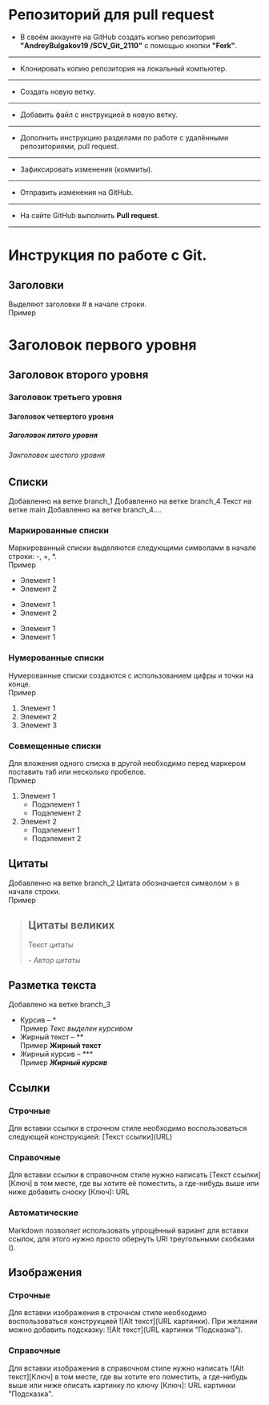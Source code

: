 # Репозиторий для **pull request**
* В своём аккаунте на GitHub создать копию репозитория **"AndreyBulgakov19
/SCV_Git_2110"** с помощью кнопки **"Fork"**.
---
* Клонировать копию репозитория на локальный компьютер.
---
* Создать новую ветку.
---
* Добавить файл с инструкцией в новую ветку.
---
* Дополнить инструкцию разделами по работе с удалёнными репозиториями, pull request.
---
* Зафиксировать изменения (коммиты).
---
* Отправить изменения на GitHub.
---
* На сайте GitHub выполнить **Pull request**.
---

# Инструкция по работе с Git.
## Заголовки  
 Выделяют заголовки # в начале строки.  
Пример  
# Заголовок первого уровня    
## Заголовок второго уровня  
### Заголовок третьего уровня  
#### Заголовок четвертого уровня  
##### Заголовок пятого уровня  
###### Закголовок шестого уровня  

## Списки  
Добавленно на ветке branch_1
Добавленно на ветке branch_4
Текст на ветке main
Добавленно на ветке branch_4....
### Маркированные списки  
Маркированный списки выделяются следующими символами в начале строки: -, +, *.  
Пример  
- Элемент 1
- Элемент 2
* Элемент 1
* Элемент 2
+ Элемент 1
+ Элемент 1    
### Нумерованные списки  
Нумерованные списки создаются с использованием цифры и точки на конце.  
Пример  
1. Элемент 1
2. Элемент 2
3. Элемент 3  
### Совмещенные списки  
Для вложения одного списка в другой необходимо перед маркером поставить таб или несколько пробелов.    
Пример  
1. Элемент 1
    - Подэлемент 1
    - Подэлемент 2
2. Элемент 2
    * Подэлемент 1
    * Подэлемент 2   
## Цитаты  

Добавленно на ветке branch_2
Цитата обозначается символом > в начале строки.  
Пример  
> ## Цитаты великих
> Текст цитаты
>
> *- Автор цитаты*
  
## Разметка текста  

Добавлено на ветке branch_3
* Курсив – *  
Пример *Текс выделен курсивом*  
* Жирный текст – **  
Пример **Жирный текст**  
* Жирный курсив – ***   
Пример ***Жирный курсив***  
## Ссылки  
### Строчные  
Для вставки ссылки в строчном стиле необходимо воспользоваться следующей конструкцией: [Текст ссылки]​(URL)   
### Справочные  
Для вставки ссылки в справочном стиле нужно написать [Текст ссылки]​[Ключ] в том месте, где вы хотите её поместить, а где-нибудь выше или ниже добавить сноску [Ключ]: URL
### Автоматические  
Markdown позволяет использовать упрощённый вариант для вставки ссылок, для этого нужно просто обернуть URI треугольными скобками (<URI>).  

## Изображения  
### Строчные  
Для вставки изображения в строчном стиле необходимо воспользоваться конструкцией !⁠[Alt текст]​(URL картинки). При желании можно добавить подсказку: !⁠[Alt текст]​(URL картинки "Подсказка").
### Справочные  
Для вставки изображения в справочном стиле нужно написать !⁠[Alt текст]​[Ключ] в том месте, где вы хотите его поместить, а где-нибудь выше или ниже описать картинку по ключу [Ключ]: URL картинки "Подсказка".